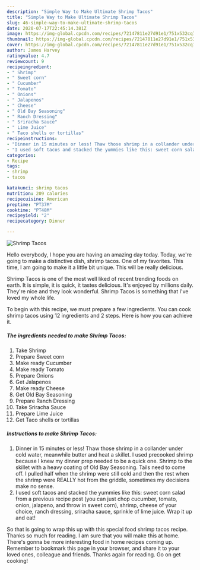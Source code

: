 ```yaml
---
description: "Simple Way to Make Ultimate Shrimp Tacos"
title: "Simple Way to Make Ultimate Shrimp Tacos"
slug: 46-simple-way-to-make-ultimate-shrimp-tacos
date: 2020-07-17T22:45:14.381Z
image: https://img-global.cpcdn.com/recipes/72147811e27d91e1/751x532cq70/shrimp-tacos-recipe-main-photo.jpg
thumbnail: https://img-global.cpcdn.com/recipes/72147811e27d91e1/751x532cq70/shrimp-tacos-recipe-main-photo.jpg
cover: https://img-global.cpcdn.com/recipes/72147811e27d91e1/751x532cq70/shrimp-tacos-recipe-main-photo.jpg
author: James Harvey
ratingvalue: 4.7
reviewcount: 9
recipeingredient:
- " Shrimp"
- " Sweet corn"
- " Cucumber"
- " Tomato"
- " Onions"
- " Jalapenos"
- " Cheese"
- " Old Bay Seasoning"
- " Ranch Dressing"
- " Sriracha Sauce"
- " Lime Juice"
- " Taco shells or tortillas"
recipeinstructions:
- "Dinner in 15 minutes or less! Thaw those shrimp in a collander under cold water, meanwhile butter and heat a skillet. I used precooked shrimp because I knew my dinner prep needed to be a quick one. Shrimp to the skillet with a heavy coating of Old Bay Seasoning. Tails need to come off. I pulled half when the shrimp were still cold and then the rest when the shrimp were REALLY hot from the griddle, sometimes my decisions make no sense."
- "I used soft tacos and stacked the yummies like this: sweet corn salad from a previous recipe post (you can just chop cucumber, tomato, onion, jalapeno, and throw in sweet corn), shrimp, cheese of your choice, ranch dressing, sriracha sauce, sprinkle of lime juice. Wrap it up and eat!"
categories:
- Recipe
tags:
- shrimp
- tacos

katakunci: shrimp tacos 
nutrition: 209 calories
recipecuisine: American
preptime: "PT37M"
cooktime: "PT48M"
recipeyield: "2"
recipecategory: Dinner

---
```



![Shrimp Tacos](https://img-global.cpcdn.com/recipes/72147811e27d91e1/751x532cq70/shrimp-tacos-recipe-main-photo.jpg)

Hello everybody, I hope you are having an amazing day today. Today, we're going to make a distinctive dish, shrimp tacos. One of my favorites. This time, I am going to make it a little bit unique. This will be really delicious.

Shrimp Tacos is one of the most well liked of recent trending foods on earth. It is simple, it is quick, it tastes delicious. It's enjoyed by millions daily. They're nice and they look wonderful. Shrimp Tacos is something that I've loved my whole life.




To begin with this recipe, we must prepare a few ingredients. You can cook shrimp tacos using 12 ingredients and 2 steps. Here is how you can achieve it.

<!--inarticleads1-->

##### The ingredients needed to make Shrimp Tacos:

1. Take  Shrimp
1. Prepare  Sweet corn
1. Make ready  Cucumber
1. Make ready  Tomato
1. Prepare  Onions
1. Get  Jalapenos
1. Make ready  Cheese
1. Get  Old Bay Seasoning
1. Prepare  Ranch Dressing
1. Take  Sriracha Sauce
1. Prepare  Lime Juice
1. Get  Taco shells or tortillas




<!--inarticleads2-->

##### Instructions to make Shrimp Tacos:

1. Dinner in 15 minutes or less! Thaw those shrimp in a collander under cold water, meanwhile butter and heat a skillet. I used precooked shrimp because I knew my dinner prep needed to be a quick one. Shrimp to the skillet with a heavy coating of Old Bay Seasoning. Tails need to come off. I pulled half when the shrimp were still cold and then the rest when the shrimp were REALLY hot from the griddle, sometimes my decisions make no sense.
1. I used soft tacos and stacked the yummies like this: sweet corn salad from a previous recipe post (you can just chop cucumber, tomato, onion, jalapeno, and throw in sweet corn), shrimp, cheese of your choice, ranch dressing, sriracha sauce, sprinkle of lime juice. Wrap it up and eat!




So that is going to wrap this up with this special food shrimp tacos recipe. Thanks so much for reading. I am sure that you will make this at home. There's gonna be more interesting food in home recipes coming up. Remember to bookmark this page in your browser, and share it to your loved ones, colleague and friends. Thanks again for reading. Go on get cooking!
